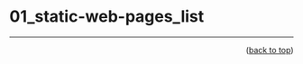 <a name="topage"></a>

# 01_static-web-pages_list



----

<p align="right">(<a href="#topage">back to top</a>)</p>
<br/>
<br/>
